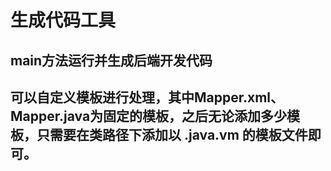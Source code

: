 # 生成代码工具

## main方法运行并生成后端开发代码
## 可以自定义模板进行处理，其中Mapper.xml、Mapper.java为固定的模板，之后无论添加多少模板，只需要在类路径下添加以  .java.vm  的模板文件即可。
